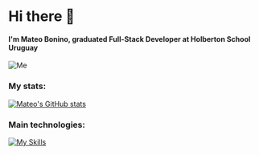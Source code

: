 # Hi there 👋

#### I'm Mateo Bonino, graduated Full-Stack Developer at Holberton School Uruguay
![Me](https://media4.giphy.com/media/3oKIPnAiaMCws8nOsE/giphy.gif?cid=ecf05e47yfegcbpyfzi0kqsz16560satxgxfunzyacn5j2gv&rid=giphy.gif&ct=g)

### My stats:

[![Mateo's GitHub stats](https://github-readme-stats.vercel.app/api?username=mateobonino)](https://github.com/anuraghazra/github-readme-stats)

### Main technologies:

[![My Skills](https://skillicons.dev/icons?i=js,html,css,expressjs,nodejs,python,django,flask,c,bash,mysql,postgresql,docker,linux,typescript)](https://skillicons.dev)
